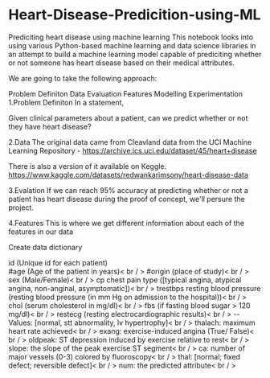 # Heart-Disease-Predicition-using-ML

Prediciting heart disease using machine learning
This notebook looks into using various Python-based machine learning and data science libraries in an attempt to build a machine learning model capable of prediciting whether or not someone has heart disease based on their medical attributes.

We are going to take the following approach:

Problem Definiton
Data
Evaluation
Features
Modelling
Experimentation
1.Problem Definiton
In a statement,

Given clinical parameters about a patient, can we predict whether or not they have heart disease?

2.Data
The original data came from Cleavland data from the UCI Machine Learning Repository - https://archive.ics.uci.edu/dataset/45/heart+disease

There is also a version of it available on Keggle. https://www.kaggle.com/datasets/redwankarimsony/heart-disease-data

3.Evalation
If we can reach 95% accuracy at predicting whether or not a patient has heart disease during the proof of concept, we'll persure the project.

4.Features
This is where we get different information about each of the features in our data

Create data dictionary

id (Unique id for each patient)<br>
#age (Age of the patient in years)< br / >
#origin (place of study)< br / >
sex (Male/Female)< br / >
cp chest pain type ([typical angina, atypical angina, non-anginal, asymptomatic])< br / >
trestbps resting blood pressure (resting blood pressure (in mm Hg on admission to the hospital))< br / >
chol (serum cholesterol in mg/dl)< br / >
fbs (if fasting blood sugar > 120 mg/dl)< br / >
restecg (resting electrocardiographic results)< br / >
-- Values: [normal, stt abnormality, lv hypertrophy]< br / >
thalach: maximum heart rate achieved< br / >
exang: exercise-induced angina (True/ False)< br / >
oldpeak: ST depression induced by exercise relative to rest< br / >
slope: the slope of the peak exercise ST segment< br / >
ca: number of major vessels (0-3) colored by fluoroscopy< br / >
thal: [normal; fixed defect; reversible defect]< br / >
num: the predicted attribute< br / >
